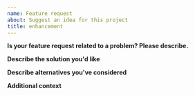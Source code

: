 ```yaml
---
name: Feature request
about: Suggest an idea for this project
title: enhancement
---
```


**Is your feature request related to a problem? Please describe.**

<!-- A clear and concise description of what the problem is, e.g., "I find it frustrating that [...]" -->

**Describe the solution you'd like**

<!-- A clear and concise description of what you want to happen. -->

**Describe alternatives you've considered**

<!-- A clear and concise description of any alternative solutions or features you've considered. -->

**Additional context**

<!-- Add any other context or screenshots about the feature request here. -->
